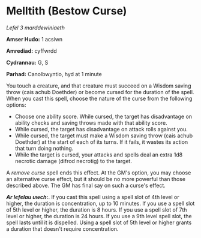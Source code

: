 # Melltith (Bestow Curse)

*Lefel 3 marddewiniaeth*

**Amser Hudo:** 1 acsiwn

**Amrediad:** cyffwrdd

**Cydrannau:** G, S

**Parhad:** Canolbwyntio, hyd at 1 minute

You touch a creature, and that creature must succeed on a Wisdom saving throw (cais achub Doethder) or become cursed for the duration of the spell. When you cast this spell, choose the nature of the curse from the following options:

- Choose one ability score. While cursed, the target has disadvantage on ability checks and saving throws made with that ability score.
- While cursed, the target has disadvantage on attack rolls against you.
- While cursed, the target must make a Wisdom saving throw (cais achub Doethder) at the start of each of its turns. If it fails, it wastes its action that turn doing nothing.
- While the target is cursed, your attacks and spells deal an extra 1d8 necrotic damage (difrod necrotig) to the target.

A *remove curse* spell ends this effect. At the GM's option, you may choose an alternative curse effect, but it should be no more powerful than those described above. The GM has final say on such a curse's effect.

***Ar lefelau uwch:***. If you cast this spell using a spell slot of 4th level or higher, the duration is concentration, up to 10 minutes. If you use a spell slot of 5th level or higher, the duration is 8 hours. If you use a spell slot of 7th level or higher, the duration is 24 hours. If you use a 9th level spell slot, the spell lasts until it is dispelled. Using a spell slot of 5th level or higher grants a duration that doesn't require concentration.